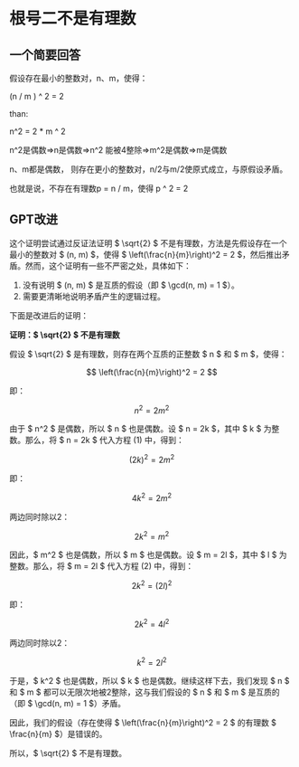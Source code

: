 # 根号二不是有理数

## 一个简要回答

假设存在最小的整数对，n、m，使得：

(n / m ) ^ 2 = 2

than:

n^2 = 2 * m ^ 2

n^2是偶数=>n是偶数=>n^2 能被4整除=>m^2是偶数=>m是偶数

n、m都是偶数， 则存在更小的整数对，n/2与m/2使原式成立，与原假设矛盾。

也就是说，不存在有理数p = n / m，使得 p ^ 2 = 2

## GPT改进

这个证明尝试通过反证法证明 $ \sqrt{2} $ 不是有理数，方法是先假设存在一个最小的整数对 $ (n, m) $，使得 $ \left(\frac{n}{m}\right)^2 = 2 $，然后推出矛盾。然而，这个证明有一些不严密之处，具体如下：

1. 没有说明 $ (n, m) $ 是互质的假设（即 $ \gcd(n, m) = 1 $）。
2. 需要更清晰地说明矛盾产生的逻辑过程。

下面是改进后的证明：

**证明：$ \sqrt{2} $ 不是有理数**

假设 $ \sqrt{2} $ 是有理数，则存在两个互质的正整数 $ n $ 和 $ m $，使得：

$$
\left(\frac{n}{m}\right)^2 = 2
$$

即：

$$
n^2 = 2m^2 \tag{1}
$$

由于 $ n^2 $ 是偶数，所以 $ n $ 也是偶数。设 $ n = 2k $，其中 $ k $ 为整数。那么，将 $ n = 2k $ 代入方程 (1) 中，得到：

$$
(2k)^2 = 2m^2
$$

即：

$$
4k^2 = 2m^2
$$

两边同时除以2：

$$
2k^2 = m^2 \tag{2}
$$

因此，$ m^2 $ 也是偶数，所以 $ m $ 也是偶数。设 $ m = 2l $，其中 $ l $ 为整数。那么，将 $ m = 2l $ 代入方程 (2) 中，得到：

$$
2k^2 = (2l)^2
$$

即：

$$
2k^2 = 4l^2
$$

两边同时除以2：

$$
k^2 = 2l^2
$$

于是，$ k^2 $ 也是偶数，所以 $ k $ 也是偶数。继续这样下去，我们发现 $ n $ 和 $ m $ 都可以无限次地被2整除，这与我们假设的 $ n $ 和 $ m $ 是互质的（即 $ \gcd(n, m) = 1 $）矛盾。

因此，我们的假设（存在使得 $ \left(\frac{n}{m}\right)^2 = 2 $ 的有理数 $ \frac{n}{m} $）是错误的。

所以，$ \sqrt{2} $ 不是有理数。